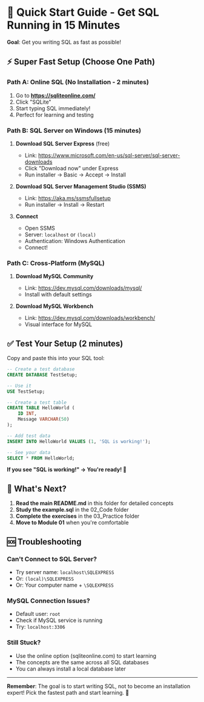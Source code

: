 # 🚀 Quick Start Guide - Get SQL Running in 15 Minutes

**Goal**: Get you writing SQL as fast as possible!

## ⚡ Super Fast Setup (Choose One Path)

### Path A: Online SQL (No Installation - 2 minutes)
1. Go to **https://sqliteonline.com/**
2. Click "SQLite" 
3. Start typing SQL immediately!
4. Perfect for learning and testing

### Path B: SQL Server on Windows (15 minutes)
1. **Download SQL Server Express** (free)
   - Link: https://www.microsoft.com/en-us/sql-server/sql-server-downloads
   - Click "Download now" under Express
   - Run installer → Basic → Accept → Install

2. **Download SQL Server Management Studio (SSMS)**
   - Link: https://aka.ms/ssmsfullsetup
   - Run installer → Install → Restart

3. **Connect**
   - Open SSMS
   - Server: `localhost` or `(local)`
   - Authentication: Windows Authentication
   - Connect!

### Path C: Cross-Platform (MySQL)
1. **Download MySQL Community**
   - Link: https://dev.mysql.com/downloads/mysql/
   - Install with default settings

2. **Download MySQL Workbench**
   - Link: https://dev.mysql.com/downloads/workbench/
   - Visual interface for MySQL

## ✅ Test Your Setup (2 minutes)

Copy and paste this into your SQL tool:

```sql
-- Create a test database
CREATE DATABASE TestSetup;

-- Use it
USE TestSetup;

-- Create a test table
CREATE TABLE HelloWorld (
    ID INT,
    Message VARCHAR(50)
);

-- Add test data
INSERT INTO HelloWorld VALUES (1, 'SQL is working!');

-- See your data
SELECT * FROM HelloWorld;
```

**If you see "SQL is working!" → You're ready! 🎉**

## 🎯 What's Next?

1. **Read the main README.md** in this folder for detailed concepts
2. **Study the example.sql** in the 02_Code folder
3. **Complete the exercises** in the 03_Practice folder
4. **Move to Module 01** when you're comfortable

## 🆘 Troubleshooting

### Can't Connect to SQL Server?
- Try server name: `localhost\SQLEXPRESS`
- Or: `(local)\SQLEXPRESS`
- Or: Your computer name + `\SQLEXPRESS`

### MySQL Connection Issues?
- Default user: `root`
- Check if MySQL service is running
- Try: `localhost:3306`

### Still Stuck?
- Use the online option (sqliteonline.com) to start learning
- The concepts are the same across all SQL databases
- You can always install a local database later

---

**Remember**: The goal is to start writing SQL, not to become an installation expert! Pick the fastest path and start learning. 🚀